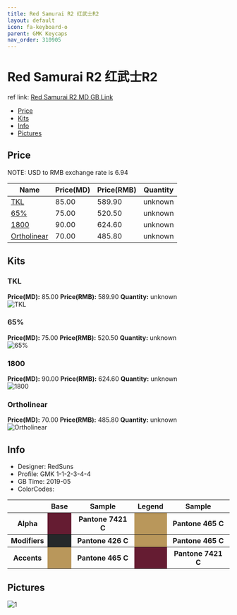 ```yaml
---
title: Red Samurai R2 红武士R2
layout: default
icon: fa-keyboard-o
parent: GMK Keycaps
nav_order: 310905
---
```


# Red Samurai R2 红武士R2

ref link: [Red Samurai R2 MD GB Link](https://drop.com/buy/drop-redsuns-gmk-red-samurai-keycap-set)

* [Price](#price)
* [Kits](#kits)
* [Info](#info)
* [Pictures](#pictures)


## Price  
NOTE: USD to RMB exchange rate is 6.94

| Name          | Price(MD)    |  Price(RMB) | Quantity |
| ------------- | ------------ |  ---------- | -------- |
|[TKL](#tkl)|85.00|589.90|unknown|
|[65%](#65%)|75.00|520.50|unknown|
|[1800](#1800)|90.00|624.60|unknown|
|[Ortholinear](#ortholinear)|70.00|485.80|unknown|


## Kits
### TKL
**Price(MD):** 85.00    **Price(RMB):** 589.90    **Quantity:** unknown  
<img src="{{ 'assets/images/gmk-keycaps/redsamurair2/kits_pics/tkl.jpg' | relative_url }}" alt="TKL" class="image featured">

### 65%
**Price(MD):** 75.00    **Price(RMB):** 520.50    **Quantity:** unknown  
<img src="{{ 'assets/images/gmk-keycaps/redsamurair2/kits_pics/65%.jpg' | relative_url }}" alt="65%" class="image featured">

### 1800
**Price(MD):** 90.00    **Price(RMB):** 624.60    **Quantity:** unknown  
<img src="{{ 'assets/images/gmk-keycaps/redsamurair2/kits_pics/1800.jpg' | relative_url }}" alt="1800" class="image featured">

### Ortholinear
**Price(MD):** 70.00    **Price(RMB):** 485.80    **Quantity:** unknown  
<img src="{{ 'assets/images/gmk-keycaps/redsamurair2/kits_pics/ortholinear.jpg' | relative_url }}" alt="Ortholinear" class="image featured">


## Info
* Designer: RedSuns
* Profile: GMK 1-1-2-3-4-4
* GB Time: 2019-05
* ColorCodes: 

<table style="width:100%">
  <tr>
    <th> </th>
    <th>Base</th>
    <th>Sample</th>
    <th>Legend</th>
    <th>Sample</th>
  </tr>
  <tr>
    <th>Alpha</th>
    <th style="background-color: #651C32;">&#160;</th>
    <th><b> Pantone 7421 C </b></th>
    <th style="background-color: #b9975b;">&#160;</th>
    <th><b> Pantone 465 C </b></th>
  </tr>
  <tr>
    <th>Modifiers</th>
    <th style="background-color: #25282a;">&#160;</th>
    <th><b> Pantone 426 C </b></th>
    <th style="background-color: #b9975b;">&#160;</th>
    <th><b> Pantone 465 C </b></th>
  </tr>
  <tr>
    <th>Accents</th>
    <th style="background-color: #b9975b;">&#160;</th>
    <th><b> Pantone 465 C </b></th>
    <th style="background-color: #651C32;">&#160;</th>
    <th><b> Pantone 7421 C </b></th>
  </tr>
</table>


## Pictures
<img src="{{ 'assets/images/gmk-keycaps/redsamurair2/rendering_pics/1.jpg' | relative_url }}" alt="1" class="image featured">

